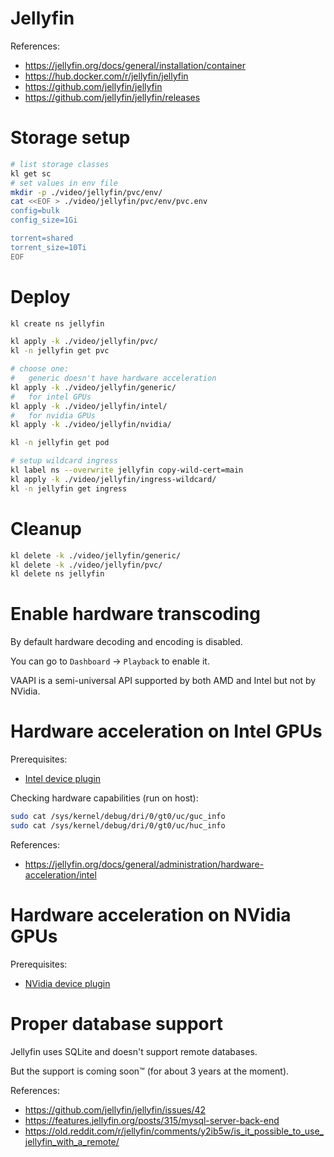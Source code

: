 
# Jellyfin

References:
- https://jellyfin.org/docs/general/installation/container
- https://hub.docker.com/r/jellyfin/jellyfin
- https://github.com/jellyfin/jellyfin
- https://github.com/jellyfin/jellyfin/releases

# Storage setup

```bash
# list storage classes
kl get sc
# set values in env file
mkdir -p ./video/jellyfin/pvc/env/
cat <<EOF > ./video/jellyfin/pvc/env/pvc.env
config=bulk
config_size=1Gi

torrent=shared
torrent_size=10Ti
EOF
```

# Deploy

```bash
kl create ns jellyfin

kl apply -k ./video/jellyfin/pvc/
kl -n jellyfin get pvc

# choose one:
#   generic doesn't have hardware acceleration
kl apply -k ./video/jellyfin/generic/
#   for intel GPUs
kl apply -k ./video/jellyfin/intel/
#   for nvidia GPUs
kl apply -k ./video/jellyfin/nvidia/

kl -n jellyfin get pod

# setup wildcard ingress
kl label ns --overwrite jellyfin copy-wild-cert=main
kl apply -k ./video/jellyfin/ingress-wildcard/
kl -n jellyfin get ingress
```

# Cleanup

```bash
kl delete -k ./video/jellyfin/generic/
kl delete -k ./video/jellyfin/pvc/
kl delete ns jellyfin
```

# Enable hardware transcoding

By default hardware decoding and encoding is disabled.

You can go to `Dashboard` -> `Playback` to enable it.

VAAPI is a semi-universal API supported by both AMD and Intel but not by NVidia.

# Hardware acceleration on Intel GPUs

Prerequisites:
- [Intel device plugin](../../hardware/intel-device-plugin/readme.md)

Checking hardware capabilities (run on host):

```bash
sudo cat /sys/kernel/debug/dri/0/gt0/uc/guc_info
sudo cat /sys/kernel/debug/dri/0/gt0/uc/huc_info
```

References:
- https://jellyfin.org/docs/general/administration/hardware-acceleration/intel

# Hardware acceleration on NVidia GPUs

Prerequisites:
- [NVidia device plugin](../../hardware/nvidia-device-plugin/readme.md)

# Proper database support

Jellyfin uses SQLite and doesn't support remote databases.

But the support is coming soon™ (for about 3 years at the moment).

References:
- https://github.com/jellyfin/jellyfin/issues/42
- https://features.jellyfin.org/posts/315/mysql-server-back-end
- https://old.reddit.com/r/jellyfin/comments/y2ib5w/is_it_possible_to_use_jellyfin_with_a_remote/
